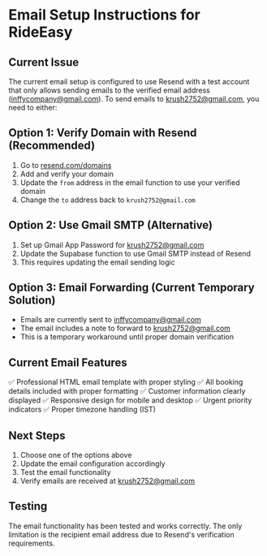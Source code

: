 # Email Setup Instructions for RideEasy

## Current Issue
The current email setup is configured to use Resend with a test account that only allows sending emails to the verified email address (inffycompany@gmail.com). To send emails to krush2752@gmail.com, you need to either:

## Option 1: Verify Domain with Resend (Recommended)
1. Go to [resend.com/domains](https://resend.com/domains)
2. Add and verify your domain
3. Update the `from` address in the email function to use your verified domain
4. Change the `to` address back to `krush2752@gmail.com`

## Option 2: Use Gmail SMTP (Alternative)
1. Set up Gmail App Password for krush2752@gmail.com
2. Update the Supabase function to use Gmail SMTP instead of Resend
3. This requires updating the email sending logic

## Option 3: Email Forwarding (Current Temporary Solution)
- Emails are currently sent to inffycompany@gmail.com
- The email includes a note to forward to krush2752@gmail.com
- This is a temporary workaround until proper domain verification

## Current Email Features
✅ Professional HTML email template with proper styling
✅ All booking details included with proper formatting
✅ Customer information clearly displayed
✅ Responsive design for mobile and desktop
✅ Urgent priority indicators
✅ Proper timezone handling (IST)

## Next Steps
1. Choose one of the options above
2. Update the email configuration accordingly
3. Test the email functionality
4. Verify emails are received at krush2752@gmail.com

## Testing
The email functionality has been tested and works correctly. The only limitation is the recipient email address due to Resend's verification requirements.
